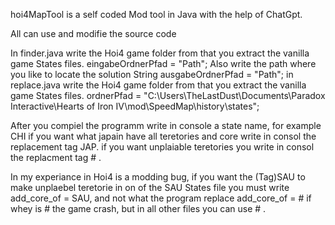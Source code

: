 hoi4MapTool is a self coded Mod tool in Java with the help of ChatGpt.

All can use and modifie the source code

In finder.java write the Hoi4 game folder from that you extract the vanilla game States files. eingabeOrdnerPfad = "Path";
Also write the path where you like to locate the solution String ausgabeOrdnerPfad = "Path";
in replace.java write the Hoi4 game folder from that you extract the vanilla game States files. ordnerPfad = "C:\\Users\\TheLastDust\\Documents\\Paradox Interactive\\Hearts of Iron IV\\mod\\SpeedMap\\history\\states";

After you compiel the programm write in console a state name, for example CHI if you want what japain have all teretories and core write in consol the replacement tag JAP. if you want unplaiable teretories you write in consol the replacment tag # .

In my experiance in Hoi4 is a modding bug, if you want the (Tag)SAU to make unplaebel teretorie in on of the SAU States file you must write add_core_of = SAU, and not what the  program replace add_core_of = # if whey is # the game crash, but in all other files you can use # .
